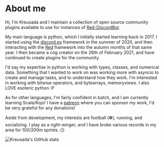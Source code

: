 # About me

Hi, I'm Kreusada and I maintain a collection of open source community plugins available to use for instances of [Red-DiscordBot](https://github.com/Cog-Creators/Red-DiscordBot).

My main language is python, which I initially started learning back in 2017. I started using the [discord.py](https://github.com/Rapptz/discord.py) framework in the summer of 2020, and then interacting with the [Red](https://github.com/Cog-Creators/Red-DiscordBot) framework into the autumn months of that same year. I then became a cog creator on the 26th of February 2021, and have continued to create plugins for the community.

I'd say my expertise in python is working with types, classes, and numerical data. Something that I wanted to work on was working more with asyncio to create and manage tasks, and to understand how they work. I'm interested in working with bitwise operators, and bytearrays, memoryviews. I also LOVE esoteric python :P

As for other languages, I'm fairly confident in batch, and I am currently learning Scala/Kojo! I have a [patreon](https://patreon.com/kreusada) where you can sponsor my work, I'd be very grateful for any donations!

Aside from development, my interests are football (⚽), running, and socializing. I play as a right-winger, and I have broke various records in my area for 100/200m sprints. 😏

![Kreusada's GitHub stats](https://github-readme-stats.vercel.app/api?username=kreusada&show_icons=true&theme=radical)
